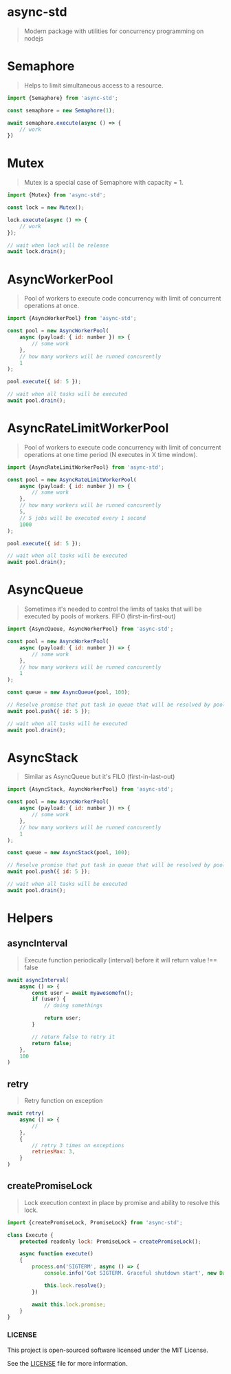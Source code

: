async-std
=========

> Modern package with utilities for concurrency programming on nodejs 

# Semaphore

> Helps to limit simultaneous access to a resource.

```javascript
import {Semaphore} from 'async-std';

const semaphore = new Semaphore(1);

await semaphore.execute(async () => {
    // work
})
```

# Mutex

> Mutex is a special case of Semaphore with capacity = 1.

```javascript
import {Mutex} from 'async-std';

const lock = new Mutex();

lock.execute(async () => {
    // work
});

// wait when lock will be release
await lock.drain();
```

# AsyncWorkerPool

> Pool of workers to execute code concurrency with limit of concurrent operations at once.

```javascript
import {AsyncWorkerPool} from 'async-std';

const pool = new AsyncWorkerPool(
    async (payload: { id: number }) => {
        // some work
    },
    // how many workers will be runned concurently
    1
);

pool.execute({ id: 5 });

// wait when all tasks will be executed
await pool.drain();
```

# AsyncRateLimitWorkerPool

> Pool of workers to execute code concurrency with limit of concurrent operations at one time period (N executes in X time window).

```javascript
import {AsyncRateLimitWorkerPool} from 'async-std';

const pool = new AsyncRateLimitWorkerPool(
    async (payload: { id: number }) => {
        // some work
    },
    // how many workers will be runned concurently
    5,
    // 5 jobs will be executed every 1 second
    1000
);

pool.execute({ id: 5 });

// wait when all tasks will be executed
await pool.drain();
```

# AsyncQueue

> Sometimes it's needed to control the limits of tasks that will be executed by pools of workers. FIFO (first-in-first-out)

```javascript
import {AsyncQueue, AsyncWorkerPool} from 'async-std';

const pool = new AsyncWorkerPool(
    async (payload: { id: number }) => {
        // some work
    },
    // how many workers will be runned concurently
    1
);

const queue = new AsyncQueue(pool, 100);

// Resolve promise that put task in queue that will be resolved by pool of workers
await pool.push({ id: 5 });

// wait when all tasks will be executed
await pool.drain();
```

# AsyncStack

> Similar as AsyncQueue but it's FILO (first-in-last-out)

```javascript
import {AsyncStack, AsyncWorkerPool} from 'async-std';

const pool = new AsyncWorkerPool(
    async (payload: { id: number }) => {
        // some work
    },
    // how many workers will be runned concurently
    1
);

const queue = new AsyncStack(pool, 100);

// Resolve promise that put task in queue that will be resolved by pool of workers
await pool.push({ id: 5 });

// wait when all tasks will be executed
await pool.drain();
```

# Helpers

## asyncInterval

> Execute function periodically (interval) before it will return value !== false

```javascript
await asyncInterval(
    async () => {
        const user = await myawesomefn();
        if (user) {
            // doing somethings

            return user;
        }

        // return false to retry it
        return false;
    },
    100
)
```

## retry

> Retry function on exception

```javascript
await retry(
    async () => {
        //
    },
    {
        // retry 3 times on exceptions
        retriesMax: 3,
    }
)
```

## createPromiseLock

> Lock execution context in place by promise and ability to resolve this lock.

```javascript
import {createPromiseLock, PromiseLock} from 'async-std';

class Execute {
    protected readonly lock: PromiseLock = createPromiseLock();

    async function execute()
    {
        process.on('SIGTERM', async () => {
            console.info('Got SIGTERM. Graceful shutdown start', new Date().toISOString());

            this.lock.resolve();
        })

        await this.lock.promise;
    }
}
```

### LICENSE

This project is open-sourced software licensed under the MIT License.

See the [LICENSE](LICENSE) file for more information.
